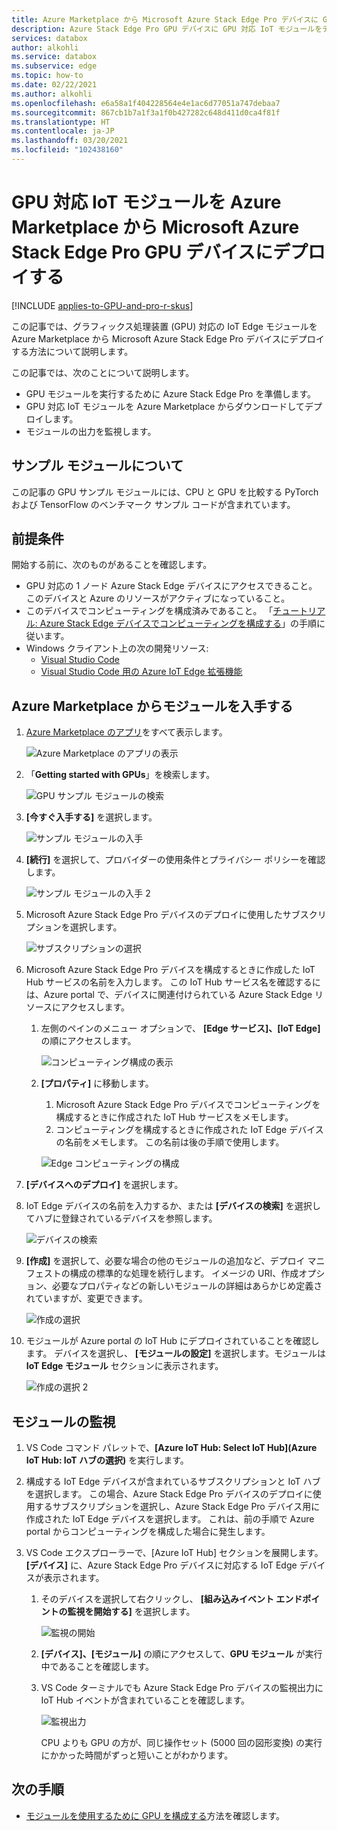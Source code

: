```yaml
---
title: Azure Marketplace から Microsoft Azure Stack Edge Pro デバイスに GPU モジュールをデプロイする | Microsoft Docs
description: Azure Stack Edge Pro GPU デバイスに GPU 対応 IoT モジュールをデプロイする方法について説明します。
services: databox
author: alkohli
ms.service: databox
ms.subservice: edge
ms.topic: how-to
ms.date: 02/22/2021
ms.author: alkohli
ms.openlocfilehash: e6a58a1f404228564e4e1ac6d77051a747debaa7
ms.sourcegitcommit: 867cb1b7a1f3a1f0b427282c648d411d0ca4f81f
ms.translationtype: HT
ms.contentlocale: ja-JP
ms.lasthandoff: 03/20/2021
ms.locfileid: "102438160"
---
```

# <a name="deploy-a-gpu-enabled-iot-module-from-azure-marketplace-on-azure-stack-edge-pro-gpu-device"></a>GPU 対応 IoT モジュールを Azure Marketplace から Microsoft Azure Stack Edge Pro GPU デバイスにデプロイする

[!INCLUDE [applies-to-GPU-and-pro-r-skus](../../includes/azure-stack-edge-applies-to-gpu-pro-r-sku.md)]

この記事では、グラフィックス処理装置 (GPU) 対応の IoT Edge モジュールを Azure Marketplace から Microsoft Azure Stack Edge Pro デバイスにデプロイする方法について説明します。 

この記事では、次のことについて説明します。
  - GPU モジュールを実行するために Azure Stack Edge Pro を準備します。
  - GPU 対応 IoT モジュールを Azure Marketplace からダウンロードしてデプロイします。
  - モジュールの出力を監視します。

## <a name="about-sample-module"></a>サンプル モジュールについて

この記事の GPU サンプル モジュールには、CPU と GPU を比較する PyTorch および TensorFlow のベンチマーク サンプル コードが含まれています。

## <a name="prerequisites"></a>前提条件

開始する前に、次のものがあることを確認します。

- GPU 対応の 1 ノード Azure Stack Edge デバイスにアクセスできること。 このデバイスと Azure のリソースがアクティブになっていること。 
- このデバイスでコンピューティングを構成済みであること。 「[チュートリアル: Azure Stack Edge デバイスでコンピューティングを構成する](azure-stack-edge-gpu-deploy-configure-compute.md)」の手順に従います。
- Windows クライアント上の次の開発リソース:
    - [Visual Studio Code](https://code.visualstudio.com/)  
    - [Visual Studio Code 用の Azure IoT Edge 拡張機能](https://marketplace.visualstudio.com/items?itemName=vsciot-vscode.azure-iot-edge)   


## <a name="get-module-from-azure-marketplace"></a>Azure Marketplace からモジュールを入手する

1. [Azure Marketplace のアプリ](https://azuremarketplace.microsoft.com/marketplace/apps)をすべて表示します。

    ![Azure Marketplace のアプリの表示](media/azure-stack-edge-gpu-deploy-sample-module-marketplace/browse-apps-marketplace-1.png)

2. 「**Getting started with GPUs**」を検索します。

    ![GPU サンプル モジュールの検索](media/azure-stack-edge-gpu-deploy-sample-module-marketplace/search-gpu-sample-module-1.png)

3. **[今すぐ入手する]** を選択します。

    ![サンプル モジュールの入手](media/azure-stack-edge-gpu-deploy-sample-module-marketplace/get-sample-module-1.png)

4. **[続行]** を選択して、プロバイダーの使用条件とプライバシー ポリシーを確認します。 

    ![サンプル モジュールの入手 2](media/azure-stack-edge-gpu-deploy-sample-module-marketplace/terms-of-use-1.png)

5. Microsoft Azure Stack Edge Pro デバイスのデプロイに使用したサブスクリプションを選択します。

    ![サブスクリプションの選択](media/azure-stack-edge-gpu-deploy-sample-module-marketplace/select-subscription-1.png)

6. Microsoft Azure Stack Edge Pro デバイスを構成するときに作成した IoT Hub サービスの名前を入力します。 この IoT Hub サービス名を確認するには、Azure portal で、デバイスに関連付けられている Azure Stack Edge リソースにアクセスします。 

    1. 左側のペインのメニュー オプションで、 **[Edge サービス]、[IoT Edge]** の順にアクセスします。 

        ![コンピューティング構成の表示](media/azure-stack-edge-gpu-deploy-sample-module-marketplace/view-config-1.png)

    1. **[プロパティ]** に移動します。 

        1. Microsoft Azure Stack Edge Pro デバイスでコンピューティングを構成するときに作成された IoT Hub サービスをメモします。
        2. コンピューティングを構成するときに作成された IoT Edge デバイスの名前をメモします。 この名前は後の手順で使用します。

        ![Edge コンピューティングの構成](media/azure-stack-edge-gpu-deploy-sample-module/view-compute-config-1.png)

10. **[デバイスへのデプロイ]** を選択します。

11. IoT Edge デバイスの名前を入力するか、または **[デバイスの検索]** を選択してハブに登録されているデバイスを参照します。

    ![デバイスの検索](media/azure-stack-edge-gpu-deploy-sample-module-marketplace/find-device-1.png)

12. **[作成]** を選択して、必要な場合の他のモジュールの追加など、デプロイ マニフェストの構成の標準的な処理を続行します。 イメージの URI、作成オプション、必要なプロパティなどの新しいモジュールの詳細はあらかじめ定義されていますが、変更できます。

    ![作成の選択](media/azure-stack-edge-gpu-deploy-sample-module-marketplace/target-devices-iot-edge-module-1.png)


13. モジュールが Azure portal の IoT Hub にデプロイされていることを確認します。 デバイスを選択し、 **[モジュールの設定]** を選択します。モジュールは **IoT Edge モジュール** セクションに表示されます。

    ![作成の選択 2](media/azure-stack-edge-gpu-deploy-sample-module-marketplace/running-module-iotres-1.png)

## <a name="monitor-the-module"></a>モジュールの監視  

1. VS Code コマンド パレットで、**[Azure IoT Hub: Select IoT Hub]\(Azure IoT Hub: IoT ハブの選択\)** を実行します。

2. 構成する IoT Edge デバイスが含まれているサブスクリプションと IoT ハブを選択します。 この場合、Azure Stack Edge Pro デバイスのデプロイに使用するサブスクリプションを選択し、Azure Stack Edge Pro デバイス用に作成された IoT Edge デバイスを選択します。 これは、前の手順で Azure portal からコンピューティングを構成した場合に発生します。

3. VS Code エクスプローラーで、[Azure IoT Hub] セクションを展開します。 **[デバイス]** に、Azure Stack Edge Pro デバイスに対応する IoT Edge デバイスが表示されます。 

    1. そのデバイスを選択して右クリックし、 **[組み込みイベント エンドポイントの監視を開始する]** を選択します。
  
        ![監視の開始](media/azure-stack-edge-gpu-deploy-sample-module/monitor-builtin-event-endpoint-1.png)  

    2. **[デバイス]、[モジュール]** の順にアクセスして、**GPU モジュール** が実行中であることを確認します。

    3. VS Code ターミナルでも Azure Stack Edge Pro デバイスの監視出力に IoT Hub イベントが含まれていることを確認します。

        ![監視出力](media/azure-stack-edge-gpu-deploy-sample-module/monitor-events-output-1.png) 

        CPU よりも GPU の方が、同じ操作セット (5000 回の図形変換) の実行にかかった時間がずっと短いことがわかります。

## <a name="next-steps"></a>次の手順

- [モジュールを使用するために GPU を構成する](azure-stack-edge-j-series-configure-gpu-modules.md)方法を確認します。
